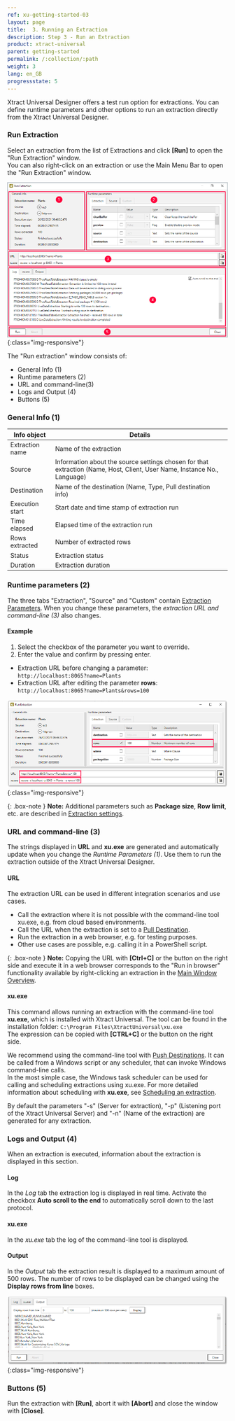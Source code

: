 ```yaml
---
ref: xu-getting-started-03
layout: page
title:  3. Running an Extraction
description: Step 3 - Run an Extraction
product: xtract-universal
parent: getting-started
permalink: /:collection/:path
weight: 3
lang: en_GB
progressstate: 5
---
```



Xtract Universal Designer offers a test run option for extractions. 
You can define runtime parameters and other options to run an extraction directly from the Xtract Universal Designer.

### Run Extraction 
 
Select an extraction from the list of Extractions and click **[Run]** to open the "Run Extraction" window.<br>
You can also right-click on an extraction or use the Main Menu Bar to open the "Run Extraction" window.

![Run-Table-Extraction](/img/content/xu/xu_run_extraction_dialogue.png){:class="img-responsive"}

The "Run extraction" window consists of:
- General Info (1)
- Runtime parameters (2)
- URL and command-line(3)
- Logs and Output (4)
- Buttons (5)  

### General Info (1)

Info object |Details
------------ | ------------ |
Extraction name  | Name of the extraction |
Source | Information about the source settings chosen for that extraction (Name, Host, Client, User Name, Instance No., Language) |
Destination | Name of the destination (Name, Type, Pull destination info)|
Execution start | Start date and time stamp of extraction run |
Time elapsed | Elapsed time of the extraction run |
Rows extracted| Number of extracted rows |
Status | Extraction status |
Duration | Extraction duration |

### Runtime parameters (2)

The three tabs "Extraction", "Source" and "Custom" contain [Extraction Parameters](../advanced-techniques/extraction-parameters).
When you change these parameters, the *extraction URL and command-line (3)* also changes.

#### Example
1. Select the checkbox of the parameter you want to override.
2. Enter the value and confirm by pressing enter. 
- Extraction URL before changing a parameter:<br>
`http://localhost:8065?name=Plants`
- Extraction URL after editing the parameter **rows**:<br>
`http://localhost:8065?name=Plants&rows=100` 

![Run-Table-Extraction-param](/img/content/xu/xu_run_extraction_param.png){:class="img-responsive"}

{: .box-note }
**Note:** Additional parameters such as **Package size**, **Row limit**, etc. are described in [Extraction settings](./../table/extraction-settings). 


### URL and command-line (3)
The strings displayed in **URL** and **xu.exe** are generated and automatically update when you change the *Runtime Parameters (1)*.
Use them to run the extraction outside of the Xtract Universal Designer.

#### URL
The extraction URL can be used in different integration scenarios and use cases. 
- Call the extraction where it is not possible with the command-line tool xu.exe, e.g. from cloud based environments.
- Call the URL when the extraction is set to a [Pull Destination](../destinations#pull-and-push-destinations).
- Run the extraction in a web browser, e.g. for testing purposes. 
- Other use cases are possible, e.g. calling it in a PowerShell script. 

{: .box-note }
**Note:** 
Copying the URL with **[Ctrl+C]** or the button on the right side and execute it in a web browser corresponds to the "Run in browser" functionality available by right-clicking an extraction in the [Main Window Overview](../getting-started/designer-overview).

#### xu.exe 
This command allows running an extraction with the command-line tool **xu.exe**, which is installed with Xtract Universal.
The tool can be found in the installation folder: ```C:\Program Files\XtractUniversal\xu.exe``` <br>
The expression can be copied with **[CTRL+C]** or the button on the right side. 

We recommend using the command-line tool with [Push Destinations](../destinations#pull-and-push-destinations).
It can be called from a Windows script or any scheduler, that can invoke Windows command-line calls. <br>
In the most simple case, the Windows task scheduler can be used for calling and scheduling extractions using xu.exe. For more detailed information about scheduling with **xu.exe**, see [Scheduling an extraction](../advanced-techniques/scheduling_extraction).

By default the parameters "-s" (Server for extraction), "-p" (Listening port of the Xtract Universal Server) and "-n" (Name of the extraction) are generated for any extraction. 

### Logs and Output (4) 
When an extraction is executed, information about the extraction is displayed in this section.

#### Log 
In the *Log* tab the extraction log is displayed in real time.
Activate the checkbox **Auto scroll to the end** to automatically scroll down to the last protocol.  

#### xu.exe 
In the *xu.exe* tab the log of the command-line tool is displayed. 
 
#### Output 
In the *Output* tab the extraction result is displayed to a maximum amount of 500 rows.
The number of rows to be displayed can be changed using the **Display rows from line** boxes. 

![Run-Extraction-Output](/img/content/xu/xu_run_extraction_output.png){:class="img-responsive"}

### Buttons (5) 
Run the extraction with **[Run]**, abort it with **[Abort]** and close the window with **[Close]**.